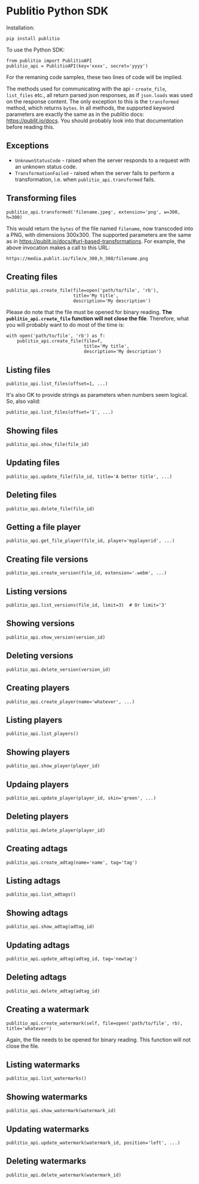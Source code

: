 # Publitio Python SDK

Installation:

```
pip install publitio
```

To use the Python SDK:

```
from publitio import PublitioAPI
publitio_api = PublitioAPI(key='xxxx', secret='yyyy')
```

For the remaning code samples, these two lines of code will be implied.

The methods used for communicating with the api - `create_file`, `list_files` etc., all return parsed json responses, as if `json.loads` was used on the response content. The only exception to this is the `transformed` method, which returns `bytes`. In all methods, the supported keyword parameters are exactly the same as in the publitio docs: https://publit.io/docs. You should probably look into that documentation before reading this.


## Exceptions
 - `UnknownStatusCode` - raised when the server responds to a request with an unknown status code.
 - `TransformationFailed` - raised when the server fails to perform a transformation, i.e. when `publitio_api.transformed` fails.

## Transforming files
```
publitio_api.transformed('filename.jpeg', extension='png', w=300, h=300)
```

This would return the `bytes` of the file named `filename`, now transcoded into a PNG, with dimensions 300x300. The supported parameters are the same as in https://publit.io/docs/#url-based-transformations. For example, the above invocation makes a call to this URL:
```
https://media.publit.io/file/w_300,h_300/filename.png
```


## Creating files
```
publitio_api.create_file(file=open('path/to/file', 'rb'),
                         title='My title',
                         description='My description')
```
Please do note that the file must be opened for binary reading. **The `publitio_api.create_file` function will not close the file**. Therefore, what you will probably want to do most of the time is:
```
with open('path/to/file', 'rb') as f:
    publitio_api.create_file(file=f,
                             title='My title',
                             description='My description')
```


## Listing files
```
publitio_api.list_files(offset=1, ...)
```

It's also OK to provide strings as parameters when numbers seem logical. So, also valid:

```
publitio_api.list_files(offset='1', ...)
```


## Showing files
```
publitio_api.show_file(file_id)
```


## Updating files
```
publitio_api.update_file(file_id, title='A better title', ...)
```


## Deleting files
```
publitio_api.delete_file(file_id)
```


## Getting a file player
```
publitio_api.get_file_player(file_id, player='myplayerid', ...)
```


## Creating file versions
```
publitio_api.create_version(file_id, extension='.webm', ...)
```


## Listing versions
```
publitio_api.list_versions(file_id, limit=3)  # Or limit='3'
```


## Showing versions
```
publitio_api.show_version(version_id)
```


## Deleting versions
```
publitio_api.delete_version(version_id)
```


## Creating players
```
publitio_api.create_player(name='whatever', ...)
```


## Listing players
```
publitio_api.list_players()
```


## Showing players
```
publitio_api.show_player(player_id)
```


## Updaing players
```
publitio_api.update_player(player_id, skin='green', ...)
```


## Deleting players
```
publitio_api.delete_player(player_id)
```


## Creating adtags
```
publitio_api.create_adtag(name='name', tag='tag')
```


## Listing adtags
```
publitio_api.list_adtags()
```


## Showing adtags
```
publitio_api.show_adtag(adtag_id)
```


## Updating adtags
```
publitio_api.update_adtag(adtag_id, tag='newtag')
```


## Deleting adtags
```
publitio_api.delete_adtag(adtag_id)
```


## Creating a watermark
```
publitio_api.create_watermark(self, file=open('path/to/file', rb), title='whatever')
```
Again, the file needs to be opened for binary reading. This function will not close the file.


## Listing watermarks
```
publitio_api.list_watermarks()
```

## Showing watermarks
```
publitio_api.show_watermark(watermark_id)
```


## Updating watermarks
```
publitio_api.update_watermark(watermark_id, position='left', ...)
```

## Deleting watermarks
```
publitio_api.delete_watermark(watermark_id)
```
